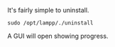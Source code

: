 It's fairly simple to uninstall.

```
sudo /opt/lampp/./uninstall
```

A GUI will open showing progress.
